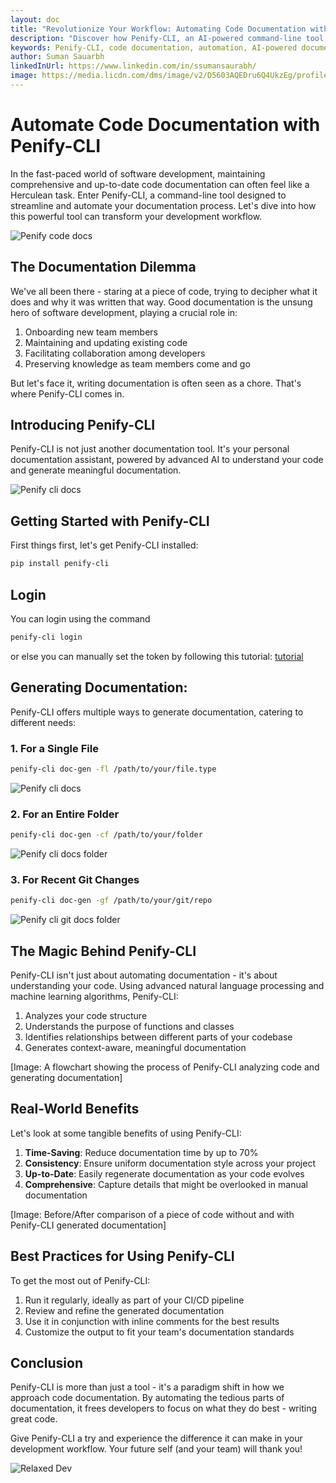 ```yaml
---
layout: doc
title: "Revolutionize Your Workflow: Automating Code Documentation with Penify-CLI"
description: "Discover how Penify-CLI, an AI-powered command-line tool, can transform your code documentation process. Learn about its features, installation, usage for single files, folders, and Git repositories, and best practices for integrating it into your development workflow to save time and improve code maintainability."
keywords: Penify-CLI, code documentation, automation, AI-powered documentation, developer tools, command-line interface, Git integration, software development, code maintainability, documentation best practices, time-saving tools, continuous integration
author: Suman Sauarbh
linkedInUrl: https://www.linkedin.com/in/ssumansaurabh/
image: https://media.licdn.com/dms/image/v2/D5603AQEDru6Q4UkzEg/profile-displayphoto-shrink_400_400/profile-displayphoto-shrink_400_400/0/1681498321113?e=1730332800&v=beta&t=PM0PsCMZs4Ar0TIweuSdqU-P7kuWLm9gmEZ_spGFDsw
---
```


# Automate Code Documentation with Penify-CLI

In the fast-paced world of software development, maintaining comprehensive and up-to-date code documentation can often feel like a Herculean task. Enter Penify-CLI, a command-line tool designed to streamline and automate your documentation process. Let's dive into how this powerful tool can transform your development workflow.

![Penify code docs](../public/images/code-docs.gif)

## The Documentation Dilemma

We've all been there - staring at a piece of code, trying to decipher what it does and why it was written that way. Good documentation is the unsung hero of software development, playing a crucial role in:

1. Onboarding new team members
2. Maintaining and updating existing code
3. Facilitating collaboration among developers
4. Preserving knowledge as team members come and go

But let's face it, writing documentation is often seen as a chore. That's where Penify-CLI comes in.

## Introducing Penify-CLI

Penify-CLI is not just another documentation tool. It's your personal documentation assistant, powered by advanced AI to understand your code and generate meaningful documentation.

![Penify cli docs](../public/images/pypi-penify-cli.png)

## Getting Started with Penify-CLI

First things first, let's get Penify-CLI installed:

```bash
pip install penify-cli
```

## Login

You can login using the command 

```bash
penify-cli login
```

or else you can manually set the token by following this tutorial: [tutorial](https://docs.penify.dev/docs/Creating-API-Keys-in-Penify.html) 

## Generating Documentation:

Penify-CLI offers multiple ways to generate documentation, catering to different needs:

### 1. For a Single File

```bash
penify-cli doc-gen -fl /path/to/your/file.type
```

![Penify cli docs](../public/images/penify-cli-file-doc-gen.gif)

### 2. For an Entire Folder

```bash
penify-cli doc-gen -cf /path/to/your/folder
```

![Penify cli docs folder](../public/images/penify-cli-dir-doc-gen.gif)

### 3. For Recent Git Changes

```bash
penify-cli doc-gen -gf /path/to/your/git/repo
```

![Penify cli git docs folder](../public/images/penify-cli-git-doc-gen.gif)

## The Magic Behind Penify-CLI

Penify-CLI isn't just about automating documentation - it's about understanding your code. Using advanced natural language processing and machine learning algorithms, Penify-CLI:

1. Analyzes your code structure
2. Understands the purpose of functions and classes
3. Identifies relationships between different parts of your codebase
4. Generates context-aware, meaningful documentation

[Image: A flowchart showing the process of Penify-CLI analyzing code and generating documentation]

## Real-World Benefits

Let's look at some tangible benefits of using Penify-CLI:

1. **Time-Saving**: Reduce documentation time by up to 70%
2. **Consistency**: Ensure uniform documentation style across your project
3. **Up-to-Date**: Easily regenerate documentation as your code evolves
4. **Comprehensive**: Capture details that might be overlooked in manual documentation

[Image: Before/After comparison of a piece of code without and with Penify-CLI generated documentation]

## Best Practices for Using Penify-CLI

To get the most out of Penify-CLI:

1. Run it regularly, ideally as part of your CI/CD pipeline
2. Review and refine the generated documentation
3. Use it in conjunction with inline comments for the best results
4. Customize the output to fit your team's documentation standards

## Conclusion

Penify-CLI is more than just a tool - it's a paradigm shift in how we approach code documentation. By automating the tedious parts of documentation, it frees developers to focus on what they do best - writing great code.

Give Penify-CLI a try and experience the difference it can make in your development workflow. Your future self (and your team) will thank you!

![Relaxed Dev](../public/images/relaxed-developer.jpg)